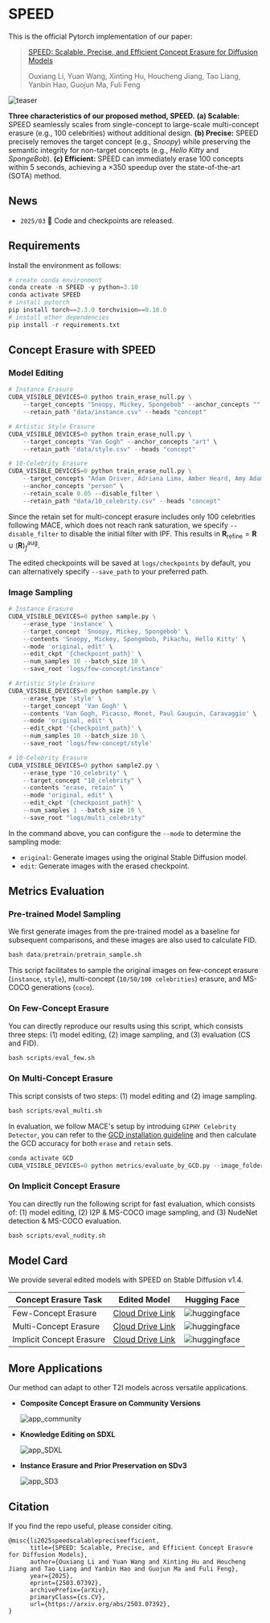 # SPEED
This is the official Pytorch implementation of our paper:

> [SPEED: Scalable, Precise, and Efficient Concept Erasure for Diffusion Models](https://arxiv.org/abs/2503.07392)
>
> Ouxiang Li, Yuan Wang, Xinting Hu, Houcheng Jiang, Tao Liang, Yanbin Hao, Guojun Ma, Fuli Feng

![teaser](assets/teaser.JPEG)

**Three characteristics of our proposed method, SPEED.**  **(a) Scalable:** SPEED seamlessly scales from single-concept to large-scale multi-concept erasure (e.g., 100 celebrities) without additional design.  **(b) Precise:** SPEED precisely removes the target concept (e.g., *Snoopy*) while preserving the semantic integrity for non-target concepts (e.g., *Hello Kitty* and *SpongeBob*).  **(c) Efficient:** SPEED can immediately erase 100 concepts within 5 seconds, achieving a ×350 speedup over the state-of-the-art (SOTA) method.

## News
- `2025/03` :star2: Code and checkpoints are released.

## Requirements

Install the environment as follows:

```python
# create conda environment
conda create -n SPEED -y python=3.10
conda activate SPEED
# install pytorch 
pip install torch==2.3.0 torchvision==0.18.0
# install other dependencies
pip install -r requirements.txt
```

## Concept Erasure with SPEED

### Model Editing

```python
# Instance Erasure
CUDA_VISIBLE_DEVICES=0 python train_erase_null.py \
    --target_concepts "Snoopy, Mickey, Spongebob" --anchor_concepts "" \
    --retain_path "data/instance.csv" --heads "concept"

# Artistic Style Erasure
CUDA_VISIBLE_DEVICES=0 python train_erase_null.py \
    --target_concepts "Van Gogh" --anchor_concepts "art" \
    --retain_path "data/style.csv" --heads "concept"

# 10-Celebrity Erasure
CUDA_VISIBLE_DEVICES=0 python train_erase_null.py \
    --target_concepts "Adam Driver, Adriana Lima, Amber Heard, Amy Adams, Andrew Garfield, Angelina Jolie, Anjelica Huston, Anna Faris, Anna Kendrick, Anne Hathaway" \
    --anchor_concepts "person" \
    --retain_scale 0.05 --disable_filter \
    --retain_path "data/10_celebrity.csv" --heads "concept"
```

Since the retain set for multi-concept erasure includes only 100 celebrities following MACE, which does not reach rank saturation, we specify `--disable_filter` to disable the initial filter with IPF. This results in $\mathbf{R}_\text{refine} = \mathbf{R} \cup \left(\mathbf{R}\right)^{\text{aug}}_f$. 

The edited checkpoints will be saved at `logs/checkpoints` by default, you can alternatively specify `--save_path` to your preferred path.

### Image Sampling

```python
# Instance Erasure
CUDA_VISIBLE_DEVICES=0 python sample.py \
    --erase_type 'instance' \
    --target_concept 'Snoopy, Mickey, Spongebob' \
    --contents 'Snoopy, Mickey, Spongebob, Pikachu, Hello Kitty' \
    --mode 'original, edit' \
    --edit_ckpt '{checkpoint_path}' \
    --num_samples 10 --batch_size 10 \
    --save_root 'logs/few-concept/instance'

# Artistic Style Erasure
CUDA_VISIBLE_DEVICES=0 python sample.py \
    --erase_type 'style' \
    --target_concept 'Van Gogh' \
    --contents 'Van Gogh, Picasso, Monet, Paul Gauguin, Caravaggio' \
    --mode 'original, edit' \
    --edit_ckpt '{checkpoint_path}' \
    --num_samples 10 --batch_size 10 \
    --save_root 'logs/few-concept/style'

# 10-Celebrity Erasure
CUDA_VISIBLE_DEVICES=0 python sample2.py \
    --erase_type "10_celebrity" \
    --target_concept "10_celebrity" \
    --contents "erase, retain" \
    --mode "original, edit" \
    --edit_ckpt '{checkpoint_path}' \
    --num_samples 1 --batch_size 10 \
    --save_root "logs/multi_celebrity"
```

In the command above, you can configure the `--mode` to determine the sampling mode:

- `original`: Generate images using the original Stable Diffusion model.
- `edit`: Generate images with the erased checkpoint.


## Metrics Evaluation

### Pre-trained Model Sampling

We first generate images from the pre-trained model as a baseline for subsequent comparisons, and these images are also used to calculate FID.

```python
bash data/pretrain/pretrain_sample.sh
```

This script facilitates to sample the original images on few-concept erasure (`instance`, `style`), multi-concept (`10/50/100 celebrities`) erasure, and MS-COCO generations (`coco`).

### On Few-Concept Erasure

You can directly reproduce our results using this script, which consists three steps: (1) model editing, (2) image sampling, and (3) evaluation (CS and FID).

```python
bash scripts/eval_few.sh
```

### On Multi-Concept Erasure

This script consists of two steps: (1) model editing and (2) image sampling.

```python
bash scripts/eval_multi.sh
```

In evaluation, we follow MACE's setup by introduing `GIPHY Celebrity Detector`, you can refer to the [GCD installation guideline](https://github.com/Shilin-LU/MACE/tree/main/metrics) and then calculate the GCD accuracy for both `erase` and `retain` sets.

```python
conda activate GCD
CUDA_VISIBLE_DEVICES=0 python metrics/evaluate_by_GCD.py --image_folder '{image_folder_path}'
```

### On Implicit Concept Erasure

You can directly run the following script for fast evaluation, which consists of: (1) model editing, (2) I2P & MS-COCO image sampling, and (3) NudeNet detection & MS-COCO evaluation.

```python
bash scripts/eval_nudity.sh
```


## Model Card

We provide several edited models with SPEED on Stable Diffusion v1.4.

| Concept Erasure Task | Edited Model | Hugging Face |
|---|---|---|
| Few-Concept Erasure | [Cloud Drive Link](https://rec.ustc.edu.cn/share/20312400-fe43-11ef-bbbc-4721580c9837) | <a href='https://huggingface.co/lioooox/SPEED/tree/main' style="margin: 0 2px; text-decoration: none;"><img src='https://img.shields.io/badge/Hugging Face-ckpts-orange?style=flat&logo=HuggingFace&logoColor=orange' alt='huggingface'></a> |
| Multi-Concept Erasure | [Cloud Drive Link](https://rec.ustc.edu.cn/share/2e96f430-fe43-11ef-b572-97a879666bd2) | <a href='https://huggingface.co/lioooox/SPEED/tree/main' style="margin: 0 2px; text-decoration: none;"><img src='https://img.shields.io/badge/Hugging Face-ckpts-orange?style=flat&logo=HuggingFace&logoColor=orange' alt='huggingface'></a> |
| Implicit Concept Erasure | [Cloud Drive Link](https://rec.ustc.edu.cn/share/36aa5250-fe43-11ef-968b-6123e5c640c6) | <a href='https://huggingface.co/lioooox/SPEED/tree/main' style="margin: 0 2px; text-decoration: none;"><img src='https://img.shields.io/badge/Hugging Face-ckpts-orange?style=flat&logo=HuggingFace&logoColor=orange' alt='huggingface'></a> |


## More Applications

Our method can adapt to other T2I models across versatile applications.

- **Composite Concept Erasure on Community Versions**

  ![app_community](assets/app_community.JPEG)

- **Knowledge Editing on SDXL**

  ![app_SDXL](assets/app_SDXL.JPEG)

- **Instance Erasure and Prior Preservation on SDv3**

  ![app_SD3](assets/app_SD3.JPEG)


## Citation
If you find the repo useful, please consider citing.
```
@misc{li2025speedscalablepreciseefficient,
      title={SPEED: Scalable, Precise, and Efficient Concept Erasure for Diffusion Models}, 
      author={Ouxiang Li and Yuan Wang and Xinting Hu and Houcheng Jiang and Tao Liang and Yanbin Hao and Guojun Ma and Fuli Feng},
      year={2025},
      eprint={2503.07392},
      archivePrefix={arXiv},
      primaryClass={cs.CV},
      url={https://arxiv.org/abs/2503.07392}, 
}
```